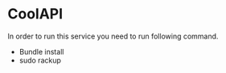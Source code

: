 # CoolAPI

In order to run this service you need to run following command.

  - Bundle install
  - sudo rackup
